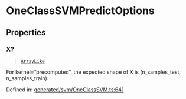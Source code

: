 # OneClassSVMPredictOptions

## Properties

### X?

> [`ArrayLike`](../types/ArrayLike.md)

For kernel=”precomputed”, the expected shape of X is (n\_samples\_test, n\_samples\_train).

Defined in:  [generated/svm/OneClassSVM.ts:641](https://github.com/transitive-bullshit/scikit-learn-ts/blob/122b3c0/packages/sklearn/src/generated/svm/OneClassSVM.ts#L641)
